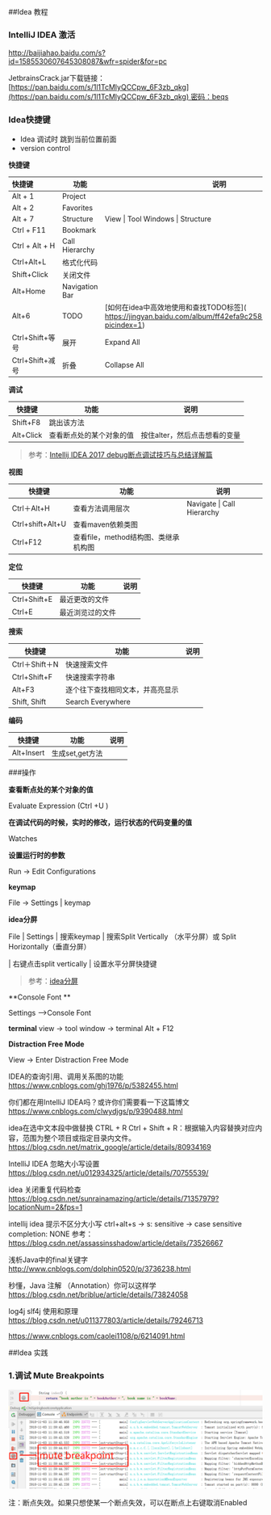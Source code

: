 ##Idea 教程

### IntelliJ IDEA 激活

http://baijiahao.baidu.com/s?id=1585530607645308087&wfr=spider&for=pc

JetbrainsCrack.jar下载链接：[https://pan.baidu.com/s/1l1TcMlyQCCpw_6F3zb_qkg](https://pan.baidu.com/s/1l1TcMlyQCCpw_6F3zb_qkg) 密码：beqs



###  Idea快捷键

- Idea 调试时 跳到当前位置前面
- version control




**快捷键**

| 快捷键          | 功能           | 说明                                                         |
| :-------------- | -------------- | ------------------------------------------------------------ |
| Alt + 1         | Project        |                                                              |
| Alt + 2         | Favorites      |                                                              |
| Alt + 7         | Structure      | View \| Tool Windows \| Structure                            |
| Ctrl + F11      | Bookmark       |                                                              |
| Ctrl + Alt + H  | Call Hierarchy |                                                              |
| Ctrl+Alt+L      | 格式化代码     |                                                              |
| Shift+Click     | 关闭文件       |                                                              |
| Alt+Home        | Navigation Bar |                                                              |
| Alt+6           | TODO           | [如何在idea中高效地使用和查找TODO标签](<br/>https://jingyan.baidu.com/album/ff42efa9c25811c19e2202ef.html?picindex=1) |
| Ctrl+Shift+等号 | 展开           | Expand All                                                   |
| Ctrl+Shift+减号 | 折叠           | Collapse All                                                 |

**调试**

| 快捷键    | 功能                     | 说明                          |
| --------- | ------------------------ | ----------------------------- |
| Shift+F8  | 跳出该方法               |                               |
| Alt+Click | 查看断点处的某个对象的值 | 按住alter，然后点击想看的变量 |

> 参考：[Intellij IDEA 2017 debug断点调试技巧与总结详解篇](https://blog.csdn.net/qq_27093465/article/details/64124330)



**视图**

| 快捷键              | 功能                      | 说明                         |
| ---------------- | ----------------------- | -------------------------- |
| Ctrl＋Alt+H       | 查看方法调用层次                | Navigate \| Call Hierarchy |
| Ctrl+shift+Alt+U | 查看maven依赖类图             |                            |
| Ctrl+F12         | 查看file，method结构图、类继承机构图 |                            |



**定位**

| 快捷键       | 功能             | 说明 |
| ------------ | ---------------- | ---- |
| Ctrl+Shift+E | 最近更改的文件   |      |
| Ctrl+E       | 最近浏览过的文件 |      |




**搜索** 

| 快捷键         | 功能                             | 说明 |
| -------------- | -------------------------------- | ---- |
| Ctrl＋Shift＋N | 快速搜索文件                     |      |
| Ctrl+Shift+F   | 快速搜索字符串                   |      |
| Alt+F3         | 逐个往下查找相同文本，并高亮显示 |      |
| Shift, Shift   | Search Everywhere                |      |



**编码**

| 快捷键        | 功能          | 说明   |
| ---------- | ----------- | ---- |
| Alt+Insert | 生成set,get方法 |      |







###操作

**查看断点处的某个对象的值**

Evaluate Expression (Ctrl +U )

**在调试代码的时候，实时的修改，运行状态的代码变量的值**

Watches

**设置运行时的参数**

Run → Edit Configurations

**keymap**

File → Settings |  keymap

**idea分屏**

File | Settings | 搜索keymap | 搜索Split Vertically （水平分屏）或 Split Horizontally（垂直分屏）

| 右键点击split vertically | 设置水平分屏快捷键

> 参考：[idea分屏](https://blog.csdn.net/sinat_32034679/article/details/72621671)

**Console Font **

Settings —>Console Font

**terminal**
view → tool window → terminal
Alt + F12

**Distraction Free Mode**

View → Enter Distraction Free Mode



IDEA的查询引用、调用关系图的功能
https://www.cnblogs.com/ghj1976/p/5382455.html

你们都在用IntelliJ IDEA吗？或许你们需要看一下这篇博文
https://www.cnblogs.com/clwydjgs/p/9390488.html

idea在选中文本段中做替换 CTRL + R
Ctrl + Shift + R：根据输入内容替换对应内容，范围为整个项目或指定目录内文件。
https://blog.csdn.net/matrix_google/article/details/80934169

IntelliJ IDEA 忽略大小写设置
https://blog.csdn.net/u012934325/article/details/70755539/

idea 关闭重复代码检查
https://blog.csdn.net/sunrainamazing/article/details/71357979?locationNum=2&fps=1

intellij idea 提示不区分大小写
ctrl+alt+s →  s: sensitive →  case sensitive completion: NONE
参考：https://blog.csdn.net/assassinsshadow/article/details/73526667







浅析Java中的final关键字
http://www.cnblogs.com/dolphin0520/p/3736238.html

秒懂，Java 注解 （Annotation）你可以这样学
https://blog.csdn.net/briblue/article/details/73824058

log4j slf4j 使用和原理
https://blog.csdn.net/u011377803/article/details/79246713


https://www.cnblogs.com/caolei1108/p/6214091.html



##Idea 实践

### 1.调试 Mute Breakpoints

![mute breakpoint](https://github.com/lennywang/Img/raw/master/mutebreakpoint.png)

注：断点失效。如果只想使某一个断点失效，可以在断点上右键取消Enabled

